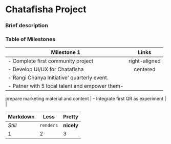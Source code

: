 # Chatafisha Project
### Brief description


### Table of Milestones

| Milestone 1                                    | Links         | 
| -----------------------------------------------|:-------------:|
| - Complete first community project             | right-aligned | 
| - Develop UI/UX for Chatafisha                 | centered      |   
| -'Rangi Chanya Initiative' quarterly event.    |               |   
| - Patner with 5 local talent and empower them- |               |
  prepare marketing material and content
| - Integrate first QR as experiment             |               |    


Markdown | Less | Pretty
--- | --- | ---
*Still* | `renders` | **nicely**
1 | 2 | 3
<!--
**chatafisha/Chatafisha** is a ✨ _special_ ✨ repository because its `README.md` (this file) appears on your GitHub profile.

Here are some ideas to get you started:

- 🔭 I’m currently working on ...
- 🌱 I’m currently learning ...
- 👯 I’m looking to collaborate on ...
- 🤔 I’m looking for help with ...
- 💬 Ask me about ...
- 📫 How to reach me: ...
- 😄 Pronouns: ...
- ⚡ Fun fact: ...
-->
